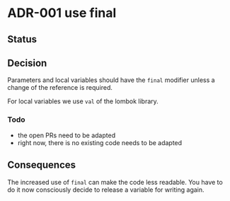 # ADR-001 use final

## Status

<adr-status status='accepted' />

## Decision

Parameters and local variables should have the `final` modifier unless a change of the reference is required.

For local variables we use `val` of the lombok library.

### Todo

- the open PRs need to be adapted
- right now, there is no existing code needs to be adapted

## Consequences

The increased use of `final` can make the code less readable. You have to do it now consciously decide to release a
variable for writing again.